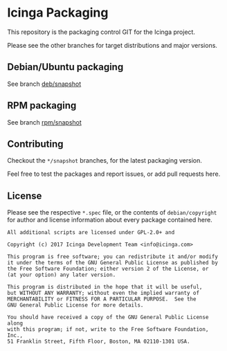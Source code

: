 Icinga Packaging
================

This repository is the packaging control GIT for the Icinga project.

Please see the other branches for target distributions and major versions.

## Debian/Ubuntu packaging

See branch [deb/snapshot](https://github.com/Icinga/icinga-packaging/tree/deb/snapshot)

## RPM packaging

See branch [rpm/snapshot](https://github.com/Icinga/icinga-packaging/tree/rpm/snapshot)

## Contributing

Checkout the `*/snapshot` branches, for the latest packaging version.

Feel free to test the packages and report issues, or add pull requests here.

## License

Please see the respective `*.spec` file, or the contents of `debian/copyright` for
author and license information about every package contained here.

    All additional scripts are licensed under GPL-2.0+ and

    Copyright (c) 2017 Icinga Development Team <info@icinga.com>

    This program is free software; you can redistribute it and/or modify
    it under the terms of the GNU General Public License as published by
    the Free Software Foundation; either version 2 of the License, or
    (at your option) any later version.

    This program is distributed in the hope that it will be useful,
    but WITHOUT ANY WARRANTY; without even the implied warranty of
    MERCHANTABILITY or FITNESS FOR A PARTICULAR PURPOSE.  See the
    GNU General Public License for more details.

    You should have received a copy of the GNU General Public License along
    with this program; if not, write to the Free Software Foundation, Inc.,
    51 Franklin Street, Fifth Floor, Boston, MA 02110-1301 USA.
